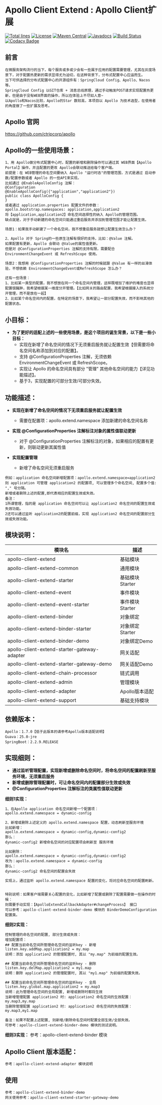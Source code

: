 # Apollo Client Extend : Apollo Client扩展

[![Total lines](https://tokei.rs/b1/github/gittors/apollo-client-extend?category=lines)](https://tokei.rs/b1/github/gittors/apollo-client-extend?category=lines) 
[![License](https://img.shields.io/badge/License-Apache%202.0-blue.svg?label=license)](https://github.com/gittors/apollo-client-extend/blob/master/LICENSE) 
[![Maven Central](https://img.shields.io/maven-central/v/com.github.gittors/apollo-client-extend.svg?label=maven%20central)](https://search.maven.org/search?q=g:com.github.gittors%20AND%20extend) 
[![Javadocs](http://www.javadoc.io/badge/com.github.gittors/apollo-client-extend.svg)](https://www.javadoc.io/doc/com.github.gittors/apollo-client-extend) 
[![Build Status](https://api.travis-ci.com/gittors/apollo-client-extend.svg?branch=master)](https://travis-ci.com/github/gittors/apollo-client-extend) 
[![Codacy Badge](https://app.codacy.com/project/badge/Grade/3da0bc583b1d439586401f2469d9ac5e)](https://www.codacy.com/manual/gittors/apollo-client-extend?utm_source=github.com&amp;utm_medium=referral&amp;utm_content=gittors/apollo-client-extend&amp;utm_campaign=Badge_Grade)

## 前言
```textmate
在微服务架构流行的当下，每个服务或多或少会有一些属于应用的配置需要管理，尤其在灰度场景下，对于配置热更新的需求显得尤为迫切，在这种背景下，分布式配置中心应运而生。
当下可供选择的分布式配置中心的开源组件有：SpringCloud Config、Apollo、Nacos等。
SpringCloud Config 以GIT仓库 + 消息总线原理，通过手动触发POST请求实现配置热更新，但是由于没有WEB界面的操作，所以在体验上不尽如人意~
以Apollo和Nacos比较，Apollo的Star 数较高，本项目以 Apollo 为技术选型，在使用者的角度做了一些扩展及思考。
```

## Apollo 官网
https://github.com/ctripcorp/apollo

## Apollo的一些使用场景：
```textmate
1、用 Apollo做分布式配置中心时，配置的新增和删除操作可以通过其 WEB界面【Apollo Portal】操作，并且配置的更改 Apollo会联动推送给每个客户端。
前提是：在 WEB管理的命名空间要纳入 Apollo "运行时态"的管理范围，方式是通过 启动参数/配置参数或者 Apollo 的一些API来实现。
比如通过 @EnableApolloConfig 注解：
@Configuration
@EnableApolloConfig({"application","application2"})
public class ApolloConfig {
}
或者通过 application.properties 配置文件的参数：
apollo.bootstrap.namespaces: application,application2 
将【application,application2】命名空间选择性的纳入 Apollo的管理范围。
缺点就是，对于手动新建的命名空间只能通过重启服务并添加到管理范围才能让配置生效。

场景1：如果我手动新建了一个命名空间，我不想重启服务就想让配置生效怎么办？

2、Apollo 对于 Spring的一些原生注解有很好的支持，比如：@Value 注解。
如果配置有更新，Apollo 会联动 @Value的属性值更新。
但是对 @ConfigurationProperties 注解的支持有限，需要配合 EnvironmentChangeEvent 或 RefreshScope 使用。

场景2：我想用 @ConfigurationProperties 注解的时候就跟 @Value 有一样的丝滑体验，不想依赖 EnvironmentChangeEvent或RefreshScope 怎么办？

还有一些场景：
1、比如某一类型的配置，我不想放在同一个命名空间内管理，这样既增加了维护的难度也显得配置很臃肿，我希望根据某一维度分开管理。【比如网关的路由配置，我希望根据接入的系统分开管理，而不是放在一起】
2、比如某个命名空间内的配置，在特定的场景下，我希望让一部分配置失效，而不影响其他的配置状态。

```

## 小目标：
* **为了更好的适配上述的一些使用场景，是这个项目的诞生背景，以下是一些小目标：**
  * 实现在新增了命名空间的情况下无须重启服务就让配置生效【但需要将命名空间名称添加到对应的配置】。
  * 支持 @ConfigurationProperties 注解，无须依赖 EnvironmentChangeEvent 或 RefreshScope。
  * 实现让 Apollo 的命名空间具有部分 "管理" 其他命名空间的能力【详见功能描述】。
  * 基于3，实现配置的可部分生效/可部分失效。

## 功能描述：
* **实现在新增了命名空间的情况下无须重启服务就让配置生效**
  * 需要在配置项：apollo.extend.namespace 添加新建的命名空间名称

* **实现 @ConfigurationProperties 注解标注对象的属性值联动更新**
  * 对于 @ConfigurationProperties 注解标注的对象，如果相应的配置有更新，则联动更新其属性值


* **实现配置管理**
  * 新增了命名空间无须重启服务
```textmate
例如：application 命名空间新增配置项：apollo.extend.namespace=application2
则 application 可管理 application2 的配置项, 可以管理多个命名空间, 配置多个值: "," 号分隔。
新增或者删除上述的配置,即代表相应的配置生效或失效。
备注：
1所谓管理，指的是 application 命名空间可以让 application2 命名空间的配置生效或失效功能。
2还可以通过监听 application2的配置前缀，实现 application2 命名空间的配置部分生效或失效功能。

```

## 模块说明：
| 模块名 | 描述 |
| --- | --- |
| apollo-client-extend | 基础模块 |
| apollo-client-extend-common | 通用模块 |
| apollo-client-extend-starter | 基础模块Starter |
| apollo-client-extend-event | 事件模块 |
| apollo-client-extend-event-starter | 事件模块Starter |
| apollo-client-extend-binder | 对象绑定 |
| apollo-client-extend-binder-starter | 对象绑定Starter |
| apollo-client-extend-binder-demo | 对象绑定Demo |
| apollo-client-extend-starter-gateway-adapter | 网关适配 |
| apollo-client-extend-starter-gateway-demo | 网关适配Demo |
| apollo-client-extend-chain-processor | 链式调用 |
| apollo-client-extend-admin | 管理模块 |
| apollo-client-extend-adapter | Apollo版本适配 |
| apollo-client-extend-support | 基础支持模块 |


## 依赖版本：
```textmate
Apollo：1.7.0【低于此版本的请参考Apollo版本适配说明】
Guava：25.0-jre
SpringBoot：2.2.9.RELEASE
```

## 实现细则：
* **通过监听管理配置，实现新增或删除命名空间时，将命名空间的配置刷新至服务环境，无须重启服务**
* **新增或删除管理配置时，可让命名空间内的配置部分生效或失效**
* **@ConfigurationProperties 注解标注的类属性值联动更新**

 **细则1实现：**

```textmate
1、在Apollo application 命名空间新增一个配置项：
apollo.extend.namespace = dynamic-config

2、新增或删除上述定义的 apollo.extend.namespace 配置，动态刷新至服务环境
比如新增：
apollo.extend.namespace = dynamic-config,dynamic-config2
那么：
dynamic-config2 新增命名空间的对应配置项会刷新至 服务环境

比如删除：
apollo.extend.namespace = dynamic-config,dynamic-config2
改为：apollo.extend.namespace = dynamic-config
那么：
dynamic-config2 命名空间的配置会失效

实现上，通过监听 apollo.extend.namespace 配置的变化，将对应命名空间的配置刷新。


特别说明：如果客户端需要关心配置的变化，比如新增了配置或删除了配置需要做一些操作的时候：
则需要手动实现：【ApolloExtendCallbackAdapter#changeProcess】 接口
可以参考：apollo-client-extend-binder-demo 模块的 BinderDemoConfiguration 配置类。

```

 **细则2实现：**
```textmate
控制管理的命名空间的配置, 部分生效或失效：
增加配置项：
## 配置当前命名空间所管理命名空间的监听key - 新增
listen.key.addMap.application2 = my.map
说明：添加 application2 的管理配置时, 其以 "my.map" 为前缀的配置生效。

## 配置当前命名空间所管理命名空间的监听key - 删除
listen.key.delMap.application2 = my1.map
说明：删除 application2 的管理配置时, 其以 "my1.map" 为前缀的配置失效。

## 配置当前命名空间所管理命名空间的监听key - 全局
listen.key.global.map.application2 = my.map3
说明：此为管理命名空间的全局配置, 新增或删除时都将生效
当新增管理配置 application2 时: application2 命名空间的生效配置：my.map3,my.map
当删除管理配置 application2 时: application2 命名空间的失效配置：my.map3,my1.map

备注：如果不配置上述配置, 则新增/删除命名空间时配置全部生效/全部失效。
可参考：apollo-client-extend-binder-demo 模块的测试说明。
```

 **细则3实现：**
参考：apollo-client-extend-binder 模块

## Apollo Client 版本适配：
```textmate
参考：apollo-client-extend-adapter 模块说明
```

## 使用
```textmate
参考：apollo-client-extend-binder-demo
网关使用参考：apollo-client-extend-starter-gateway-demo
```
